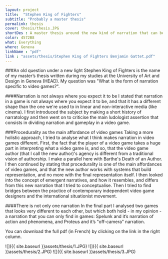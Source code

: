 ```yaml
---
layout: project
title:  "Stephen King of Fighters"
subtitle: "Probably a master thesis"
permalink: thesis
cover: thesis/thesis.JPG
shortDes : A master thesis around the new kind of narration that can be found in videogames.
color: 4572B8
what: Everything
where: Geneva
linkName : "pdf"
link : "assets/thesis/Stephen King of Fighters Benjamin Gattet.pdf"
---
```


###An old question under a new light
Stephen King of Fighters is the name of my master’s thesis written during my studies at the University of Art and Design in Geneva (HEAD). My question was "What is the form of narration specific to video games?".


####Narration is not always where you expect it to be
I stated that narration in a game is not always where you expect it to be, and that it has a different shape than the one we're used to in linear and non-interactive media (like cinema). I first introduced the subject by making a short history of narratology and then went on to criticise the main ludologist assertion that consists in dividing narration and gameplay in a video game.

###Procedurality as the main affordance of video games
Taking a more holistic approach, I tried to analyse what I think makes narration in video games different. First, the fact that the player of a video game takes a huge part in interpreting what a video game is, and so, that the video game author (that I call the new author)'s agency is different from a traditional vision of authorship. I make a parallel here with Barthe's Death of an Author. I then continued by stating that procedurality is one of the main affordances of video games, and that the new author works with systems that build representation, and no more with the final representation itself. I then looked into the concept of  emergent narratives, and how it resembles, and differs from this new narration that I tried to conceptualise. Then I tried to find bridges between the practice of contemporary independent video game designers and the international situationist movement.

####There is not only one narration
In the final part I analysed two games that looks very different to each other, but which both hold - in my opinion - a narration that you can only find in games: Spelunk and it’s narration of action and phenomena, and Proteus and it’s "off-camera" narration.

You can download the full pdf (in French) by clicking on the link in the right column.

![]({{ site.baseurl }}assets/thesis/1.JPG)
![]({{ site.baseurl }}assets/thesis/2.JPG)
![]({{ site.baseurl }}assets/thesis/3.JPG)
